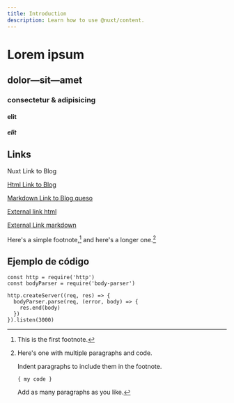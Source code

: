 ```yaml
---
title: Introduction
description: Learn how to use @nuxt/content.
---
```


# Lorem ipsum

## dolor—sit—amet

### consectetur &amp; adipisicing

#### elit

##### elit

## Links

<nuxt-link to="/articles">Nuxt Link to Blog</nuxt-link>

<a href="/articles">Html Link to Blog</a>

[Markdown Link to Blog queso](/queso)

<a href="https://nuxtjs.org">External link html</a>

[External Link markdown](https://nuxtjs.org)

Here's a simple footnote,[^1] and here's a longer one.[^bignote]

[^1]: This is the first footnote.
[^bignote]: Here's one with multiple paragraphs and code.

    Indent paragraphs to include them in the footnote.

    `{ my code }`

    Add as many paragraphs as you like.

## Ejemplo de código

```js{1,3-5}[server.js]
const http = require('http')
const bodyParser = require('body-parser')

http.createServer((req, res) => {
  bodyParser.parse(req, (error, body) => {
    res.end(body)
  })
}).listen(3000)
```

